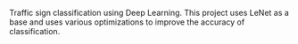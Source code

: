 Traffic sign classification using Deep Learning.
This project uses LeNet as a base and uses various optimizations to improve the accuracy of classification. 
